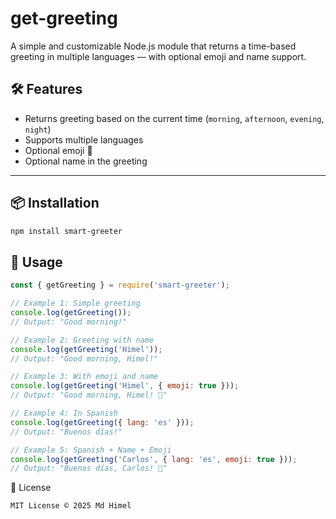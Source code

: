 # get-greeting

A simple and customizable Node.js module that returns a time-based greeting in multiple languages — with optional emoji and name support.

## 🛠 Features

- Returns greeting based on the current time (`morning`, `afternoon`, `evening`, `night`)
- Supports multiple languages
- Optional emoji 👋
- Optional name in the greeting

---

## 📦 Installation

```bash
npm install smart-greeter

```

## 🚀 Usage
```js
const { getGreeting } = require('smart-greeter');

// Example 1: Simple greeting
console.log(getGreeting()); 
// Output: "Good morning!"

// Example 2: Greeting with name
console.log(getGreeting('Himel')); 
// Output: "Good morning, Himel!"

// Example 3: With emoji and name
console.log(getGreeting('Himel', { emoji: true }));
// Output: "Good morning, Himel! 👋"

// Example 4: In Spanish
console.log(getGreeting({ lang: 'es' }));
// Output: "Buenos días!"

// Example 5: Spanish + Name + Emoji
console.log(getGreeting('Carlos', { lang: 'es', emoji: true }));
// Output: "Buenos días, Carlos! 👋"

```



📄 License
```LICENSE
MIT License © 2025 Md Himel
```


